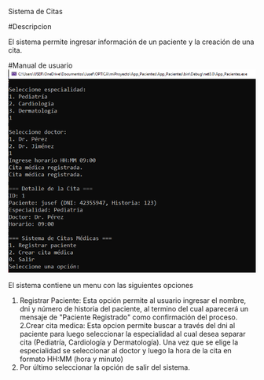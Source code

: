 Sistema de Citas

#Descripcion

El sistema permite ingresar información de un paciente y la creación de una cita.

#Manual de usuario
![Imagen de referencia](imagen/Imagen_Sistema.png)

El sistema contiene un menu con las siguientes opciones
1. Registrar Paciente: Esta opción permite al usuario ingresar el nombre, dni y número de historia del
paciente, al termino del cual aparecerá un mensaje de "Paciente Registrado" como confirmación del proceso.
2.Crear cita medica: Esta opcion permite buscar a través del dni al paciente para luego seleccionar
la especialidad al cual desea separar cita (Pediatría, Cardiología y Dermatología). Una vez que se elige la
especialidad se seleccionar al doctor y luego la hora de la cita en formato HH:MM (hora y minuto)
3. Por último seleccionar la opción de salir del sistema.